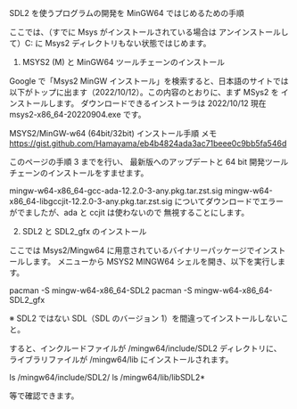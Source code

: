 SDL2 を使うプログラムの開発を MinGW64 ではじめるための手順


ここでは、（すでに Msys がインストールされている場合は
アンインストールして）C: に Msys2 ディレクトリもない状態ではじめます。

1. MSYS2 (M) と MinGW64 ツールチェーンのインストール

Google で「Msys2 MinGW インストール」を検索すると、日本語のサイトでは
以下がトップに出ます（2022/10/12）。この内容のとおりに、まず MSys2 を
インストールします。
ダウンロードできるインストーラは 2022/10/12 現在 msys2-x86_64-20220904.exe です。

MSYS2/MinGW-w64 (64bit/32bit) インストール手順 メモ
https://gist.github.com/Hamayama/eb4b4824ada3ac71beee0c9bb5fa546d

このページの手順 3 までを行い、
最新版へのアップデートと 64 bit 開発ツールチェーンのインストールをすませます。

mingw-w64-x86_64-gcc-ada-12.2.0-3-any.pkg.tar.zst.sig
mingw-w64-x86_64-libgccjit-12.2.0-3-any.pkg.tar.zst.sig
についてダウンロードでエラーがでましたが、ada と ccjit は使わないので
無視することにします。


2. SDL2 と SDL2_gfx のインストール

ここでは Msys2/Mingw64 に用意されているバイナリーパッケージでインストールします。
メニューから MSYS2 MINGW64 シェルを開き、以下を実行します。

pacman -S mingw-w64-x86_64-SDL2
pacman -S mingw-w64-x86_64-SDL2_gfx

※ SDL2 ではない SDL（SDL のバージョン 1）を間違ってインストールしないこと。

すると、インクルードファイルが /mingw64/include/SDL2 ディレクトリに、
ライブラリファイルが /mingw64/lib
にインストールされます。

ls /mingw64/include/SDL2/
ls /mingw64/lib/libSDL2*

等で確認できます。

